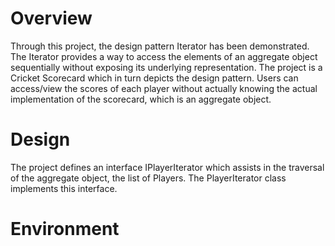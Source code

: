 # Overview
Through this project, the design pattern Iterator has been demonstrated. The Iterator provides a way to access the elements of an aggregate object sequentially without exposing its underlying representation. The project is a Cricket Scorecard which in turn depicts the design pattern. Users can access/view the scores of each player without actually knowing the actual implementation of the scorecard, which is an aggregate object.  
# Design
The project defines an interface IPlayerIterator which assists in the traversal of the aggregate object, the list of Players. The PlayerIterator class implements this interface.  
# Environment
